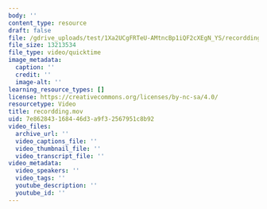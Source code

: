```yaml
---
body: ''
content_type: resource
draft: false
file: /gdrive_uploads/test/1Xa2UCgFRTeU-AMtncBp1iQF2cXEgN_YS/recordding.mov
file_size: 13213534
file_type: video/quicktime
image_metadata:
  caption: ''
  credit: ''
  image-alt: ''
learning_resource_types: []
license: https://creativecommons.org/licenses/by-nc-sa/4.0/
resourcetype: Video
title: recordding.mov
uid: 7e862843-1684-46d3-a9f3-2567951c8b92
video_files:
  archive_url: ''
  video_captions_file: ''
  video_thumbnail_file: ''
  video_transcript_file: ''
video_metadata:
  video_speakers: ''
  video_tags: ''
  youtube_description: ''
  youtube_id: ''
---
```

